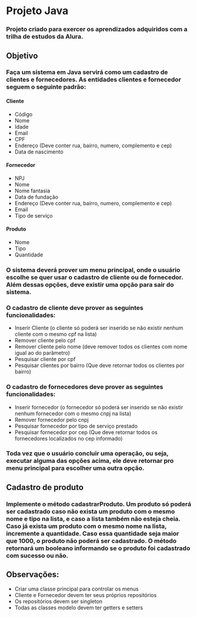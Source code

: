 # Projeto Java
### Projeto criado para exercer os aprendizados adquiridos com a trilha de estudos da Alura.

## Objetivo

### Faça um sistema em Java servirá como um cadastro de clientes e fornecedores. As entidades clientes e fornecedor seguem o seguinte padrão: 

#### Cliente
* Código
* Nome
* Idade
* Email
* CPF
* Endereço (Deve conter rua, bairro, numero, complemento e cep)
* Data de nascimento 

#### Fornecedor
* NPJ
* Nome 
* Nome fantasia
* Data de fundação
* Endereço (Deve conter rua, bairro, numero, complemento e cep)
* Email
* Tipo de serviço

#### Produto
* Nome
*	Tipo
* Quantidade

### O sistema deverá prover um menu principal, onde o usuário escolhe se quer usar o cadastro de cliente ou de fornecedor. Além dessas opções, deve existir uma opção para sair do sistema. 

### O cadastro de cliente deve prover as seguintes funcionalidades:
* Inserir Cliente (o cliente só poderá ser inserido se não existir nenhum cliente com o mesmo  cpf na lista)
* Remover cliente pelo cpf 
* Remover cliente pelo nome (deve remover todos os clientes com nome igual ao do parâmetro)
* Pesquisar cliente por cpf
* Pesquisar clientes por bairro (Que deve retornar todos os clientes por bairro)

### O cadastro de fornecedores deve prover as seguintes funcionalidades:

* Inserir fornecedor (o fornecedor só poderá ser inserido se não existir nenhum fornecedor com o mesmo cnpj na lista)
* Remover fornecedor pelo cnpj
* Pesquisar fornecedor por tipo de serviço prestado
* Pesquisar fornecedor por cep (Que deve retornar todos os fornecedores localizados no cep informado)

### Toda vez que o usuário concluir uma operação, ou seja, executar alguma das opções acima, ele deve retornar pro menu principal para escolher uma outra opção.

## Cadastro de produto
### Implemente o método cadastrarProduto. Um produto só poderá ser cadastrado caso não exista um produto com o mesmo nome e tipo na lista, e caso a lista também não esteja cheia. Caso já exista um produto com o mesmo nome na lista, incremente a quantidade. Caso essa quantidade seja maior que 1000, o produto não poderá ser cadastrado. O método retornará um booleano informando se o produto foi cadastrado com sucesso ou não.

## Observações: 

* Criar uma classe principal para controlar os menus
* Cliente e Fornecedor devem ter seus próprios repositórios
* Os repositórios devem ser singleton
* Todas as classes modelo devem ter getters e setters

